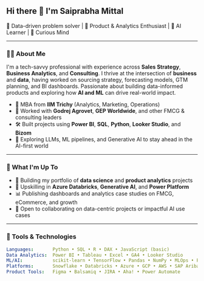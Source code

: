 ## Hi there 👋 I'm Saiprabha Mittal

🎯 Data-driven problem solver | 🚀 Product & Analytics Enthusiast | 🤖 AI Learner | 🧠 Curious Mind

---

### 👩‍💻 About Me

I'm a tech-savvy professional with experience across **Sales Strategy**, **Business Analytics**, and **Consulting**. I thrive at the intersection of **business** and **data**, having worked on sourcing strategy, forecasting models, GTM planning, and BI dashboards. Passionate about building data-informed products and exploring how **AI and ML** can drive real-world impact.

- 🧾 MBA from **IIM Trichy** (Analytics, Marketing, Operations)
- 💼 Worked with **Godrej Agrovet**, **GEP Worldwide**, and other FMCG & consulting leaders
- 🛠️ Built projects using **Power BI**, **SQL**, **Python**, **Looker Studio**, and **Bizom**
- 🧠 Exploring LLMs, ML pipelines, and Generative AI to stay ahead in the AI-first world

---

### 🚀 What I'm Up To

- 🔭 Building my portfolio of **data science** and **product analytics** projects
- 🌱 Upskilling in **Azure Databricks**, **Generative AI**, and **Power Platform**
- 📊 Publishing dashboards and analytics case studies on FMCG, eCommerce, and growth
- 🤝 Open to collaborating on data-centric projects or impactful AI use cases

---

### 🧰 Tools & Technologies

```yaml
Languages:       Python • SQL • R • DAX • JavaScript (basic)
Data Analytics:  Power BI • Tableau • Excel • GA4 • Looker Studio
ML/AI:           scikit-learn • TensorFlow • Pandas • NumPy • MLOps • Prompt Engineering
Platforms:       Snowflake • Databricks • Azure • GCP • AWS • SAP Ariba • SMART by GEP
Product Tools:   Figma • Balsamiq • JIRA • Aha! • Power Automate
